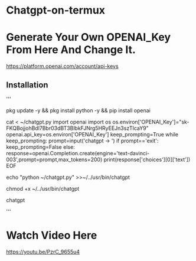 # Chatgpt-on-termux

# Generate Your Own OPENAI_Key From Here And Change It.

https://platform.openai.com/account/api-keys

## Installation

'''

pkg update -y && pkg install python -y && pip install openai
 
cat <<EOF > ~/chatgpt.py
import openai
import os
os.environ['OPENAI_Key']="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"
openai.api_key=os.environ['OPENAI_Key']
keep_prompting=True
while keep_prompting:
    prompt=input('chatgpt -> ')
    if prompt=='exit':
        keep_prompting=False
    else:
        response=openai.Completion.create(engine='text-davinci-003',prompt=prompt,max_tokens=200)
        print(response['choices'][0]['text'])
EOF
 
echo "python ~/chatgpt.py" >>~/../usr/bin/chatgpt
 
chmod +x ~/../usr/bin/chatgpt
 
chatgpt

'''

# Watch Video Here

https://youtu.be/PzrC_9655u4
